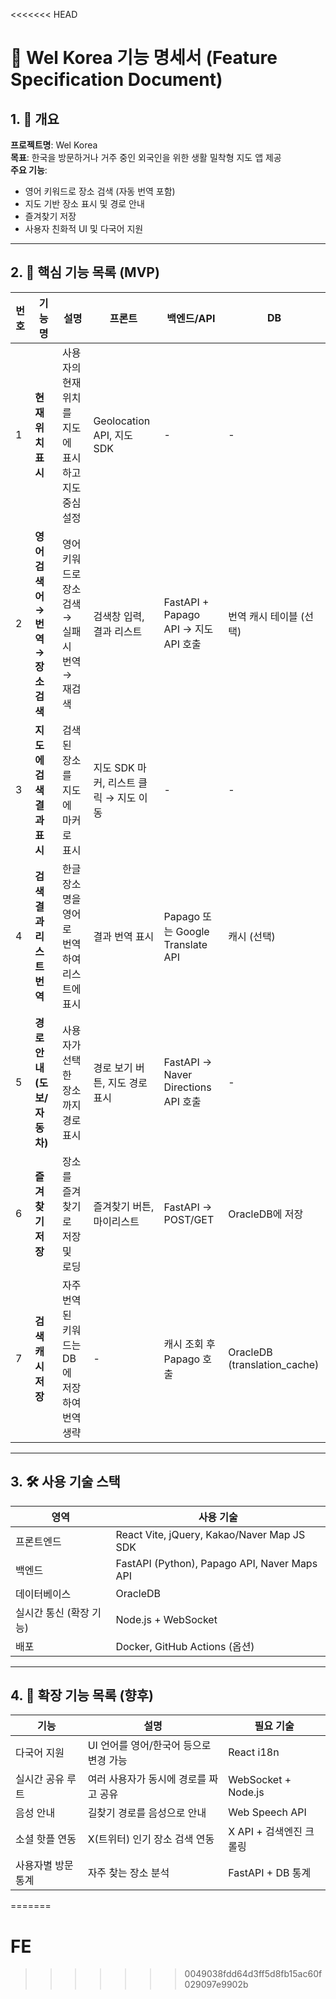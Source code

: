 <<<<<<< HEAD
# 📄 Wel Korea 기능 명세서 (Feature Specification Document)
## 1. 📌 개요

**프로젝트명**: Wel Korea  
**목표**: 한국을 방문하거나 거주 중인 외국인을 위한 생활 밀착형 지도 앱 제공  
**주요 기능**:
- 영어 키워드로 장소 검색 (자동 번역 포함)
- 지도 기반 장소 표시 및 경로 안내
- 즐겨찾기 저장
- 사용자 친화적 UI 및 다국어 지원

---

## 2. 🧭 핵심 기능 목록 (MVP)

| 번호 | 기능명 | 설명 | 프론트 | 백엔드/API | DB |
|------|--------|------|---------|--------------|----|
| 1 | **현재 위치 표시** | 사용자의 현재 위치를 지도에 표시하고 지도 중심 설정 | Geolocation API, 지도 SDK | - | - |
| 2 | **영어 검색어 → 번역 → 장소 검색** | 영어 키워드로 장소 검색 → 실패 시 번역 → 재검색 | 검색창 입력, 결과 리스트 | FastAPI + Papago API → 지도 API 호출 | 번역 캐시 테이블 (선택) |
| 3 | **지도에 검색 결과 표시** | 검색된 장소를 지도에 마커로 표시 | 지도 SDK 마커, 리스트 클릭 → 지도 이동 | - | - |
| 4 | **검색 결과 리스트 번역** | 한글 장소명을 영어로 번역하여 리스트에 표시 | 결과 번역 표시 | Papago 또는 Google Translate API | 캐시 (선택) |
| 5 | **경로 안내 (도보/자동차)** | 사용자가 선택한 장소까지 경로 표시 | 경로 보기 버튼, 지도 경로 표시 | FastAPI → Naver Directions API 호출 | - |
| 6 | **즐겨찾기 저장** | 장소를 즐겨찾기로 저장 및 로딩 | 즐겨찾기 버튼, 마이리스트 | FastAPI → POST/GET | OracleDB에 저장 |
| 7 | **검색 캐시 저장** | 자주 번역된 키워드는 DB에 저장하여 번역 생략 | - | 캐시 조회 후 Papago 호출 | OracleDB (translation_cache) |

---

## 3. 🛠 사용 기술 스택

| 영역 | 사용 기술 |
|------|------------|
| 프론트엔드 | React Vite, jQuery, Kakao/Naver Map JS SDK |
| 백엔드 | FastAPI (Python), Papago API, Naver Maps API |
| 데이터베이스 | OracleDB |
| 실시간 통신 (확장 기능) | Node.js + WebSocket |
| 배포 | Docker, GitHub Actions (옵션) |

---

## 4. 🧩 확장 기능 목록 (향후)

| 기능 | 설명 | 필요 기술 |
|------|------|------------|
| 다국어 지원 | UI 언어를 영어/한국어 등으로 변경 가능 | React i18n |
| 실시간 공유 루트 | 여러 사용자가 동시에 경로를 짜고 공유 | WebSocket + Node.js |
| 음성 안내 | 길찾기 경로를 음성으로 안내 | Web Speech API |
| 소셜 핫플 연동 | X(트위터) 인기 장소 검색 연동 | X API + 검색엔진 크롤링 |
| 사용자별 방문 통계 | 자주 찾는 장소 분석 | FastAPI + DB 통계 |
=======
# FE
>>>>>>> 0049038fdd64d3ff5d8fb15ac60f029097e9902b
